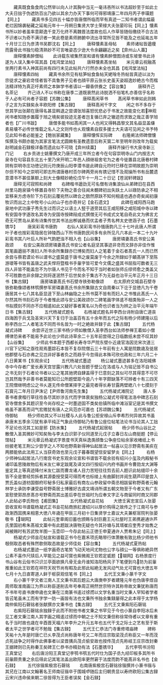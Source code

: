 <!-- { "loadSidebar": true } -->
　　藏真既食鱼食肉公然举以向人计其胸中当无一毫讳吝所以书法超妙至于如此士大夫日拙于伪遮防百出乃欲以其余力办天下事何可得邪靖康二年四月丙子李璜题【同上】
　　藏真书多见四五十幅亦皆唐僧所临而罕有真迹一二知书者谓此幅最老烂因锦袭秘藏之延祐元年十一月朔日集贤大学士荣禄大夫张晏珍玩【同上】懐素书所以妙者虽率意颠逸千变万化终不离魏晋法度故也后人作草皆随俗缴绕不合古法不识者以为奇不满识者一笑此卷是素师肺腑中流出寻常所见皆不能及之也延祐五年十月廿三日为彦清书吴郡沈右【同上】
　　唐释懐素圣母帖
　　素师诸帖皆遒痩而露骨此书独匀稳清熟妙不可言唯姿态少逊大令余翩翩近之矣【弇州山人藁】
　　唐释懐素醉僧帖
　　此诗载东坡集然宣和谱有懐素醉僧图诗或东坡曽书此诗遂为人误入集中耳其昌【戏鸿堂法帖】
　　唐释懐素髙坐帖
　　米元章云祝融髙坐两行素书入神其前尚有四行未见此帖共六行然亦未全也其昌【戏鸿堂法帖】
　　唐释懐素四帖
　　藏真书余所见有枯笋帖食鱼帖天姥唫冬热帖皆真迹以淡为宗徒求之豪宕竒怪者皆不具鲁男子见者也顔平原云张长史虽天姿超逸妙絶古今而楷法精详特为真正吁素师之本鉢学书者请以一瓣香供飬之【容台集】
　　唐释齐己名茶记
　　齐己诗人不以书称在唐季二道既衰然此诗脱洒不俗笔札亦善信乎名称于人必有可尚者子容题【苏魏公集】
　　唐释髙闲草书
　　髙闲草书审如此则韩子之言为实録矣永丰欧阳修【集古録】
　　唐释髙闲千字文
　　闲之书不多存于世其学出张颠在唐得名甚显韩退之尝谓张旭喜怒忧悲必于书发之故能变化若神观闲书者知随歩置履于旭之境矣彼投迹无差者岂复循已弃之辙迹而求致之哉正善学旭者也【广川书跋】
　　唐僧多能书如髙闲其一人也闲又得韩昌黎文其名益显盖缣素易壊不必传世惟载之名人之文则传也乆观懐素自叙多援士大夫语可见闲之书予特见此知书者必能鉴之【匏翁家藏集】
　　唐释懐恽实际碑
　　右隆阐法师碑僧懐恽撰及书颇亦能为其家言笔法尤圆媺有圣教遗意后称天寳二年至明年则改年为载矣赵明诚金石録极详备而遗此似不可晓【弇州续藁】
　　唐释齐操行书大泉寺新三门记
　　右乡贡进士姚謩撰文乃唐开成三年所立者今在句容崇明寺山门内按志大泉寺在句容县东北五十里乃宋开明二年邑人顔继祖舍宅为之者今徙置县北唐巷村碑阴有崇明寺庄功徳记则元符庚辰山阳李潜书是此碑自元符时巳移在崇明故题为崇明尔但不知今之崇明可即志所谓唐巷村否尔碑两旁尚有镌记惜不及观操所书有岳麓遗意潜书不甚佳篆额上刻大士像精妙絶伦戊午十一月二十日记【苍润轩碑跋】
　　唐释无可寂照和尚碑
　　右碑楷书遒劲无可名僧有诗集浪仙从弟碑旧在县西卅里马跑泉镇今移置县寺阶下夫物之善合往闻未覩碑初出失趺土人以碌防承之不相宜移来方虑寺阶下方石刻云覆宛然以碑合之脗然原趺不知何相逺也遇亦奇矣闻初康牧识而出之土中牧号小山对山子也亦奇并记【金石遗文】
　　此碑在咸阳西马跑泉地中武功康子秀先生过而识之以语土人竪于道旁其后王咸阳移之咸阳城中寺以碑有安国寺字遂改名其寺为安国寺按碑叚成式撰僧无可书成式文笔自奇此文为佛言尤奇无可贾岛从弟有诗集传世其书法出栁诚悬而优孟者子秀名梣太史徳涵子也【石墨镌华】
　　唐吴彩鸾书唐韵
　　右仙人吴彩鸾书孙愐唐韵凡三十七叶此唐人所谓叶子者也按彩鸾隐居在钟陵西山下所书唐韵民间多有余所见凡六本此一本二十九叶彩鸾书其八叶后人所补气韵肥浊不相入也【山谷集】
　　唐房璘妻髙氏书安公美政颂
　　右安公美政颂房璘妻髙氏书安公者名庭坚其事迹非竒而文辞亦非佳作惟其笔画遒丽不类妇人所书余所集録亦巳博矣而妇人之笔着于金石者髙氏一人而已然余尝与蔡君谟论书以谓书之盛莫盛于唐书之废莫废于今余之所録如于頔髙骈下至陈游瓌等书皆有盖唐之武夫悍将暨楷书手軰字皆可爱今文儒之盛其书屈指可数者无三四人非皆不能盖忽不为尔唐人书见于今而名不知于当时者如张师丘缪师愈之类盖又不可胜数也非余録之则将遂泯然于后世矣余于集古不为无益也治平元年正月十三日书【集古録】
　　唐房璘妻髙氏书石壁寺铁弥勒像颂
　　右太原府交城县石壁寺铁弥勒像颂者林鹗撰参军房璘妻髙氏书余所集録古文自周秦以下讫于显徳凡为千卷唐居其十七八其名臣显逹下至山林幽隐之士所书莫不皆有而妇人之书惟此髙氏一人尔然其所书刻石存于今者惟此颂与安公美政颂尔二碑笔画字体逺不相类殆非一人之书拟摸刻不同亦不应相逺如此又疑好事者寓名以为奇也识者当为辨之治平元年端午日书【集古録】
　　五代杨凝式题名
　　右杨凝式题名并李西台诗附自唐亡道丧四海困于兵戈及圣宋兴天下复归于治盖百有五十余年而五代之际有杨少师建隆以后称李西台二人者笔法不同而书名皆为一时之絶故并録于此【集古録】
　　五代杨凝式诗碑
　　余尝评近世三家书杨少师如散僧入圣李西台如法师参禅王着如小僧缚律恐来者不能易予此论也少师此诗草余二十五年前尝得之日临数纸未尝不叹其妙【山谷集】
　　少师此书本题于西都长寿寺华严院东壁仆近歳官洛因览宋次道三川官下记知之亟徃观焉墨踪石本皆不复存院僧云三十年前有士人寓是院数歳及徙居他郡壁与石亦弗之见岂非好事者负之而趋乎今忽得此本殊可欣也政和三年六月二十八日黄某书【东观余论】
　　五代杨凝式墨迹
　　杨公凝式墨迹甚多在洛阳城佛寺中今存者广爱长寿天宫甘露兴教凡六处皆题于壁公在洛或与人为铭记皆不自书公之书无刻于石者论书者以公之笔其驰骋自肆盖得于巳意刻之其似可尽其得意不可尽岂其然哉予非善书者莫能知已公所题壁距今逾八十年字颇缺落不可辨者十有三四天王院僧继明虑公之书乆遂无传命僧某择字之最完者得长寿甘露两壁緫八十七摸刻于石寳元二年月日尹洙记【尹师鲁河南先生集】
　　五代杨凝式滩院记
　　唐人多善书者隶楷行草往徃各尽其妙渉五代而字体衰矣独杨公凝式号得笔法洛中碑志石刻官寺僧舍多其题识至今尚存校之一时墨迹固不类矣伯镇所临中滩浴室记是其书撰文格虽不甚髙而词气宏赡犹有唐人之风范亦可嘉也【苏颂魏公集】
　　五代杨凝式侍御帖
　　杨少师劝其父不以社稷与人此与鲁公拒安禄山斥李希烈何异故其书虽承唐末五季余习犹有承平纯正气象此侍御帖乃有鲁公座位帖笔法论书当论其人工拙不足论也况其工如是邪【防水集】
　　五代杨凝式起居帖
　　杨少师书山谷比之散僧入圣其微妙可知矣殆与李太白识郭子仪同道至元戊子立春日左山商挺题【停云馆帖】
　　米元章云杨凝式字景度书天真纵逸类顔鲁公争座位帖余家收楮纸上书纷披老笔王荆公少尝学之人不知也野斋新得神仙起居法一帖喜以见示野斋有美疢在两膝能依此法用工乆当获奇效也至元戊子暮春既望信安留梦炎【同上】
　　右杨少师神仙起居法八行南宫书史东观余论宣和书谱皆不载余验有绍兴小玺及内殿秘书诸印盖思陵故物后有米友仁审定跋尾及译文四行按绍兴内府书画并令曹勋龙大渊等鉴定其上等真迹降付米友仁跋而曹龙诸人目力苦短往往剪去前人题识此帖缝印十余皆不全是曽经剪拆者其源委授受莫可得而考也标绫上有曲脚封并阅生葫芦印是尝入贾氏盖似道枋国御府珍秘多归私家最后有商左山参政留中斋丞相跋留称野斋者元翰林学士承防李谦受益号野斋居士博雅好古虞文靖诗所谓五朝文物至于今者又有广东宣慰使郭昂彦髙亦号野斋而其出差后李在世祖时为应奉文字正与商留同时商又同郡人此帖必李氏物也【甫田集】
　　五代杨凝式韭花帖
　　大徳壬寅忠宣后人张晏尝收宣和书谱载杨凝式正书韭花帖商旅舡渡绍兴以厚价购得之故传之于江南可与参政淛西囬携来相恵大徳八年歳在甲辰三月初十日集贤学士嘉议大夫兼枢宻院判张晏敬书【瑚网】
　　此帖元奎章阁旧蓄也颁赐与封巨鹿王元社屋时王弟携避通许芦氏里国初希朱髙祖文藁中有此题跋决唐物无疑也今其孙塘与其壻崔应奎秀才始售之闻被赐时有苏武牧羊图一玉壶印一今存此帖云正徳壬申夏通许人贾希朱记【同上】
　　杨凝式少师韭花帖宣和谱载正书今在嘉禾项氏略带行体萧散有致比杨少师他书攲侧取态者有殊然欹侧取态故是少师佳处【容台集】
　　五代杨凝式夏热帖
　　右杨凝式墨迹一纸字画奇古笔势飞动天地间尤物也公字与顔公一等俱称絶异然公素不喜作尺牍后人罕能见之益可寳也紫微阁王钦若定戜题【瑚网】右杨景度行书山谷有云俗书只识兰亭面欲换凡骨无金丹谁知洛阳杨风子下笔便到乌防为前軰推重如此王钦若在祥符天祝节尚有暇及此邪此帖絶无发风动气处尤可寳也大徳五年七月十九日直寄道人鲜于枢获观信笔书【同上】
　　五代王文秉小篆千字文
　　右小篆千字文者江南人王文秉书其后题云大唐庚申岁者建隆元年也伪唐李煜自周师取淮南画江为界以称臣遂削去年号奉周正朔然世宗特许其称帝故文秉犹称唐而不书年号直书庚申歳也文秉在江南篆书逺过徐而以文学名重当时文秉人罕知者学者皆云笔虽未工而有字学一防一画皆有法也文秉所书独余集録屡得之此本得于太学杨南仲紫阳石磬铭者张献撰亦文秉书也【集古録】
　　五代王文秉紫阳石磬铭
　　右紫阳石磬铭余独録于此而不附他书者文秉之书罕见于今也小篆自李阳冰后未见工者文秉江南人其字画之精逺过徐而中朝之士不知文秉但称徐常侍者以文章有重名于当时故也歳在辛酉晋天福六年李升之升元五年也五代干戈之际士之艺有至于斯者太平之世学者可不勉哉【集古録】
　　五代王仁恭法门寺重修塔庙碑
　　碑称天祐十九年是时唐亡已乆李茂贞尚称唐年号又二年而庄宗取梁茂贞称臣又一年而茂贞死战争之时得作此佛事者以梁晋搆兵茂贞偷安故也按传茂贞先称岐王庄宗改封秦王据碑则已先称秦王矣碑王仁恭书亦精劲有法【石墨镌华】
　　五代李鹗书汾阳王真堂记
　　右后唐汾阳王真堂记李鹗书鹗五代时仕为国子丞九经印板多其所书前軰颇贵重之余后得此记其笔法盖出欧阳率更然窘于法度而韵不能髙非名书也【金石録】
　　五代徐锴紫极宫石磬铭
　　右南唐紫极宫石磬铭徐锴撰并小篆书锴与其兄在江南以文翰著名王师南征锴卒于围城中随后主归朝贵显以寿终欧阳公集古録云宋兴违命侯来朝二徐皆得为王臣者误矣【金石録】
